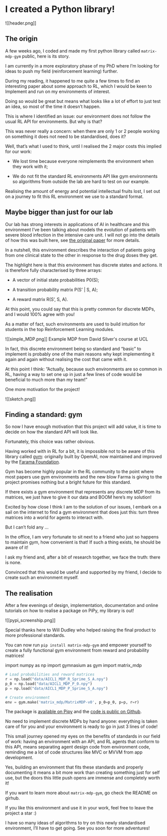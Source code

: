 #  I created a Python library!

![[header.png]]


## The origin

A few weeks ago, I coded and made my first python library called `matrix-mdp-gym` public, here is its story.

I am currently in a more exploratory phase of my PhD where I’m looking for ideas to push my field (reinforcement learning) further.

During my reading, it happened to me quite a few times to find an interesting paper about some approach to RL, which I would be keen to Implement and run on my environments of interest.

Doing so would be great but means what looks like a lot of effort to just test an idea, so most of the time it doesn’t happen.

This is where I identified an issue: our environment does not follow the usual RL API for environments. But why is that?

This was never really a concern: when there are only 1 or 2 people working on something it does not need to be standardised, does it?

Well, that’s what I used to think, until I realised the 2 major costs this implied for our work:

* We lost time because everyone reimplements the environment when they work with it;

* We do not fit the standard RL environments API like gym environments so algorithms from outside the lab are hard to test on our example.

Realising the amount of energy and potential intellectual fruits lost, I set out on a journey to fit this RL environment we use to a standard format.

## Maybe bigger than just for our lab

Our lab has strong interests in applications of AI in healthcare and this environment I’ve been talking about models the evolution of patients with severe blood infection in the intensive care unit. I will not go into the details of how this was built here, see [the original paper](https://www.nature.com/articles/s41591-018-0213-5) for more details.

In a nutshell, this environment describes the interaction of patients going from one clinical state to the other in response to the drug doses they get.

The highlight here is that this environment has discrete states and actions. It is therefore fully characterised by three arrays:

* A vector of initial state probabilities P0(S);

* A transition probability matrix P(S’ | S, A);

* A reward matrix R(S’, S, A).

At this point, you could say that this is pretty common for discrete MDPs, and I would 100% agree with you!

As a matter of fact, such environments are used to build intuition for students in the top Reinforcement Learning modules.

![[simple_MDP.png]]
Example MDP from David Silver's course at UCL

In fact, this discrete environment being so standard and “basic” to implement is probably one of the main reasons why kept implementing it again and again without realising the cost that came with it.

At this point I think: ”Actually, because such environments are so common in RL, having a way to set one up in just a few lines of code would be beneficial to much more than my team!”

One more motivation for the project!

![[sketch.png]]

## Finding a standard: gym

So now I have enough motivation that this project will add value, it is time to decide on how the standard API will look like.

Fortunately, this choice was rather obvious.

Having worked with in RL for a bit, it is impossible not to be aware of this library called [gym](https://gymnasium.farama.org/): originally built by OpemAI, now maintained and improved by the [Farama Foundation](https://farama.org/Announcing-The-Farama-Foundation).

Gym has become highly popular in the RL community to the point where most papers use gym environments and the new blow Farma is giving to the project promises nothing but a bright future for this standard.

If there exists a gym environment that represents any discrete MDP from its matrices, we just have to give it our data and BOOM here’s my solution!

Excited by how close I think I am to the solution of our issues, I embark on a sail on the internet to find a gym environment that does just this: turn three matrices into a world for agents to interact with.

But I can’t fold any …

In the office, I am very fortunate to sit next to a friend who just so happens to maintain gym, how convenient is that! If such a thing exists, he should be aware of it!

I ask my friend and, after a bit of research together, we face the truth: there is none.

Convinced that this would be useful and supported by my friend, I decide to create such an environment myself.

## The realisation

After a few evenings of design, implementation, documentation and online tutorials on how to realise a package on PiPy, my library is out!

![[pypi_screenship.png]]

Special thanks here to Will Dudley who helped raising the final product to more professional standards.

You can now run `pip install matrix-mdp-gym` and empower yourself to create a fully functional gym environment from reward and probability matrices!

import numpy as np
import gymnasium as gym
import matrix_mdp

```python
# Load probabilities and reward matrices
r = np.load("data/AICL1_MDP_R_Sprime_S_A.npy")
p_0 = np.load("data/AICL1_MDP_P_0.npy")
p = np.load("data/AICL1_MDP_P_Sprime_S_A.npy")

# Create environment
env = gym.make('matrix_mdp/MatrixMDP-v0', p_0=p_0, p=p, r=r)
```

The package is [available on Pipy](https://pypi.org/project/matrix-mdp-gym/) and the [code is public on Github](https://github.com/Paul-543NA/matrix-mdp-gym).

No need to implement discrete MDPs by hand anyone: everything is taken care of for you and your environment is ready to go in just 3 lines of code!

This small journey opened my eyes on the benefits of standards in our field of work: having an environment with an API, and RL agents that conform to this API, means separating agent design code from environment code, reminding me a lot of code structures like MVC or MVVM from app development.

Yes, building an environment that fits these standards and properly documenting it means a bit more work than creating something just for self use, but the doors this little push opens are immense and completely worth it!

If you want to learn more about `matrix-mdp-gym`, go check the README on girhub.

If you like this environment and use it in your work, feel free to leave the project a star :)

I have so many ideas of algorithms to try on this newly standardised environment, I’ll have to get going. See you soon for more adventures!
